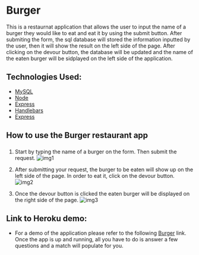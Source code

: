 # Burger
  This is a restaurnat application that allows the user to input the name of a burger they would like to eat and eat it by using the submit button. After submiting the form, the sql database will stored the information inputted by the user, then it will show the result on the left side of the page. After clicking on the devour button, the database will be updated and the name of the eaten burger will be sidplayed on the left side of the application. 
## Technologies Used:
* [MySQL](https://www.npmjs.com/package/mysql)
* [Node](https://www.npmjs.com/package/node-spotify-api)
* [Express](https://npmjs.com/package/express)
* [Handlebars](https://www.npmjs.com/package/handlebars)
* [Express](https://npmjs.com/package/express)

## How to use the Burger restaurant app<h3>
 1. Start by typing the name of a burger on the form. Then submit the request.
  ![img1](public/assets/images/img1)
  
 2. After submitting your request, the burger to be eaten will show up on the left side of the page. In order to eat it, click on the devour button.
  ![img2](public/assets/images/img2)
  
 3. Once the devour button is clicked the eaten burger will be displayed on the right side of the page. 
  ![img3](public/assets/images/img3)

## Link to Heroku demo:
* For a demo of the application please refer to the following [Burger](#) link. Once the app is up and running, all you have to do is answer a few questions and a match will populate for you. 